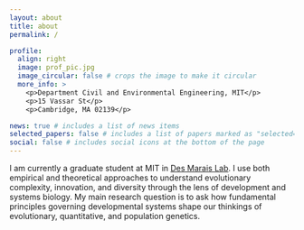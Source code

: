 ```yaml
---
layout: about
title: about
permalink: /

profile:
  align: right
  image: prof_pic.jpg
  image_circular: false # crops the image to make it circular
  more_info: >
    <p>Department Civil and Environmental Engineering, MIT</p>
    <p>15 Vassar St</p>
    <p>Cambridge, MA 02139</p>

news: true # includes a list of news items
selected_papers: false # includes a list of papers marked as "selected={true}"
social: false # includes social icons at the bottom of the page
---
```

<!--
I received my B.S. from Shanghai Jiao Tong University in 2019 and I visited Harvard Medical School in [Hormoz Lab](https://hormoz.dfci.harvard.edu/) in 2018.   -->

I am currently a graduate student at MIT in [Des Marais Lab](https://sites.google.com/mit.edu/des-marais-group/home). I use both empirical and theoretical approaches to understand evolutionary complexity, innovation, and diversity through the lens of development and systems biology. My main research question is to ask how fundamental principles governing developmental systems shape our thinkings of evolutionary, quantitative, and population genetics.
